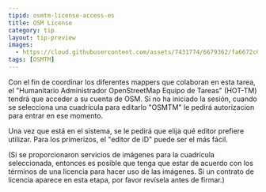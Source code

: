 ```yaml
---
tipid: osmtm-license-access-es
title: OSM License
category: tip
layout: tip-preview
images:
  - https://cloud.githubusercontent.com/assets/7431774/6679362/fa6672c6-cc1c-11e4-85a4-d51e5da60523.gif
tags: [OSMTM]
---
```


Con el fin de coordinar los diferentes mappers que colaboran en esta tarea, el "Humanitario Administrador OpenStreetMap Equipo de Tareas" (HOT-TM) tendrá que acceder a su cuenta de OSM. Si no ha iniciado la sesión, cuando se selecciona una cuadrícula para editarlo "OSMTM"  le pedirá autorizacion para  entrar en ese momento.

Una vez que está en el sistema, se le pedirá que elija qué editor prefiere utilizar. Para los primerizos, el "editor de iD" puede ser el más fácil.

(Si se proporcionaron servicios de imágenes para la cuadrícula seleccionada, entonces  es posible que tenga que estar de acuerdo con los términos de una licencia para hacer uso de las imágenes. Si un contrato de licencia aparece en esta etapa, por favor revísela antes de firmar.)



 
